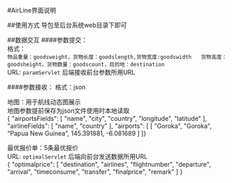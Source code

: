 #AirLine界面说明

##使用方式
导包至后台系统web目录下即可

##数据交互
####参数提交：   
格式：  
`物品重量：goodsweight，货物长度：goodslength,货物宽度:goodswidth  
货物高度：goodsheight，货物数量：goodscount，目的地：destination`  
URL: `paramServlet` 后端接收前台参数所用URL


####参数接收：
格式：json  


地图：用于航线动态图展示   
地图参数提前保存为json文件使用时本地读取  
 {
  "airportsFields": [
    "name",
    "city",
    "country",
    "longitude",
    "latitude"
  ],
  "airlineFields": [
    "name",
    "country"
  ],
  "airports": [
    [
      "Goroka",
      "Goroka",
      "Papua New Guinea",
      145.391881,
      -6.081689
    ]
    ]}
 
 最优报价单：5条最优报价  
 URL: `optimalServlet` 后端向前台发送数据所用URL   
 {
   "optimalprice": [
     "destination",
     "airlines",
     "flightnumber",
     "departure",
     "arrival",
     "timeconsume",
     "transfer",
     "finalprice",
     "remark"
   ]
   }